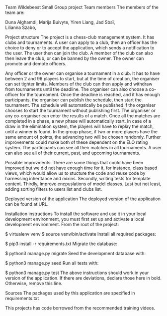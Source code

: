 Team Wildebeest Small Group project
Team members
The members of the team are:

Duna Alghamdi, 
Marija Buivyte, 
Yiren Liang,
Jad Sbaï,  
Lilianna Szabo, 

Project structure
The project is a chess-club management system. It has clubs and tournaments. 
A user can apply to a club, then an officer has the choice to deny or to accept the application, which sends a notification to the user.
The user then can join the club. A member of the club can also then leave the club, or can be banned by the owner. The owner can promote and demote officers.

Any officer or the owner can organise a tournament in a club. It has to have between 2 and 96 players to start, but at the time of creation, the organiser can set tighter limits.
Members of the club can then apply and withdraw from tournaments until the deadline. The organiser can also choose a co-officer for the tournament.
Once the deadline is reached, and it has enough participants, the organiser can publish the schedule, then start the tournament. The schedule will automatically be published if the organiser chooses to start the tournament without publishing first. 
The organiser or any co-organiser can enter the results of a match. Once all the matches are completed in a phase, a new phase will automatically start. 
In case of a draw in the elimination system, the players will have to replay the match, until a winner is found. In the group phase, if two or more players have the same amount of points, the advancing two will be chosen randomly. Further improvements could make both of these dependent on the ELO rating system.
The participants can see all their matches in all tournaments.
A user can also see all of their current, past, and upcoming tournaments. 

Possible improvments:
There are some things that could have been improved but we did not have enough time for it, for instance, class based views, which would allow us to stucture the code and reuse code by harnessing inheritance and mixins. 
Secondly, writing tests for template content. 
Thirdly, Improve encpuslations of model classes.
Last but not least, adding sorting filters to users list and clubs list.

Deployed version of the application
The deployed version of the application can be found at URL.

Installation instructions
To install the software and use it in your local development environment, you must first set up and activate a local development environment. From the root of the project:

$ virtualenv venv
$ source venv/bin/activate
Install all required packages:

$ pip3 install -r requirements.txt
Migrate the database:

$ python3 manage.py migrate
Seed the development database with:

$ python3 manage.py seed
Run all tests with:

$ python3 manage.py test
The above instructions should work in your version of the application. If there are deviations, declare those here in bold. Otherwise, remove this line.

Sources
The packages used by this application are specified in requirements.txt

This projects has code borrowed from the recommended training videos.

